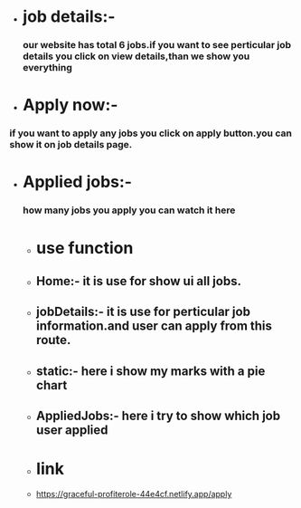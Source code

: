 * # job details:-
  <h3>our website has total 6 jobs.if you want to see perticular job details you click on view details,than we show you everything</h3>

* # Apply now:-

<h3>if you want to apply any jobs you click on apply button.you can show it on job details page.</h3>

* # Applied jobs:-
  
  <h3>how many jobs you apply you can watch it here</h3>
  
  * # use function
  * ## Home:- it is use for show ui all jobs.
  * ## jobDetails:- it is use for perticular job information.and user can apply from this route.
  * ## static:- here i show my marks with a pie chart
  * ## AppliedJobs:- here i try to show which job user applied 
  * # link 
  * https://graceful-profiterole-44e4cf.netlify.app/apply